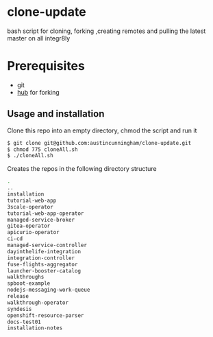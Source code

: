 # clone-update

bash script for cloning, forking ,creating remotes and pulling the latest master on all integr8ly 

# Prerequisites 

- git
- [hub](https://hub.github.com/) for forking

## Usage and installation

Clone this repo into an empty directory, chmod the script and run it 

```bash
$ git clone git@github.com:austincunningham/clone-update.git
$ chmod 775 cloneAll.sh
$ ./cloneAll.sh

```
Creates the repos in the following directory structure

```bash
.
..
installation  
tutorial-web-app  
3scale-operator  
tutorial-web-app-operator  
managed-service-broker  
gitea-operator  
apicurio-operator  
ci-cd  
managed-service-controller  
dayinthelife-integration  
integration-controller  
fuse-flights-aggregator  
launcher-booster-catalog  
walkthroughs  
spboot-example  
nodejs-messaging-work-queue  
release  
walkthrough-operator  
syndesis  
openshift-resource-parser  
docs-test01  
installation-notes  
```
